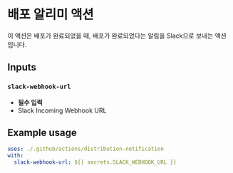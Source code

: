 # 배포 알리미 액션

이 액션은 배포가 완료되었을 때, 배포가 완료되었다는 알림을 Slack으로 보내는
액션입니다.

## Inputs

### `slack-webhook-url`

- **필수 입력**
- Slack Incoming Webhook URL

## Example usage

```yaml
uses: ./.github/actions/distribution-notification
with:
  slack-webhook-url: ${{ secrets.SLACK_WEBHOOK_URL }}
```

```

```
